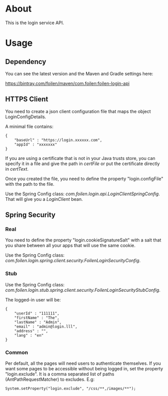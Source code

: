 # About

This is the login service API.

# Usage

## Dependency

You can see the latest version and the Maven and Gradle settings here:

https://bintray.com/foilen/maven/com.foilen:foilen-login-api

## HTTPS Client

You need to create a json client configuration file that maps the object LoginConfigDetails.

A minimal file contains:

```
{
	"baseUrl" : "https://login.xxxxxx.com",
	"appId" : "xxxxxxx"
}
```

If you are using a certificate that is not in your Java trusts store, you can specify it in a file and give the path in *certFile* or put the certificate directly in *certText*. 

Once you created the file, you need to define the property "login.configFile" with the path to the file.

Use the Spring Config class: *com.foilen.login.api.LoginClientSpringConfig*. That will give you a *LoginClient* bean.

## Spring Security

### Real

You need to define the property "login.cookieSignatureSalt" with a salt that you share between all your apps that will use the same cookie.

Use the Spring Config class: *com.foilen.login.spring.client.security.FoilenLoginSecurityConfig*.

### Stub

Use the Spring Config class: *com.foilen.login.stub.spring.client.security.FoilenLoginSecurityStubConfig*.

The logged-in user will be:

```
{
	"userId" : "111111",
	"firstName" : "The",
	"lastName" : "Admin",
	"email" : "admin@login.lll",
	"address" : "",
	"lang" : "en"
}
```

### Common

Per default, all the pages will need users to authenticate themselves. If you want some pages to be accessible without being logged in, set the property "login.exclude". It is a comma separated list of paths (AntPathRequestMatcher) to excludes. E.g:

```
System.setProperty("login.exclude", "/css/**,/images/**");
```
